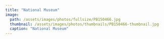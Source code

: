 ```yaml
---
title: "National Museum"
image: 
  path: /assets/images/photos/fullsize/PB150466.jpg
  thumbnail: /assets/images/photos/thumbnails/PB150466-thumbnail.jpg
  caption: "National Museum"
---
```

